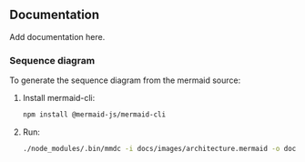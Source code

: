 ## Documentation

Add documentation here.

### Sequence diagram

To generate the sequence diagram from the mermaid source:

1. Install mermaid-cli:
    
    ```bash
    npm install @mermaid-js/mermaid-cli
    ```
    
2. Run:
    
    ```bash
    ./node_modules/.bin/mmdc -i docs/images/architecture.mermaid -o docs/images/av_pairtree_sequence.svg
    ```
